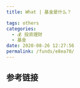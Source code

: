 ```yaml
---
title: What | 基金是什么？

tags: others
categories: 
  - 💰 投资理财
  - 基金
date: 2020-08-26 12:27:56
permalink: /funds/e8ea70/
---
```



## 参考链接
